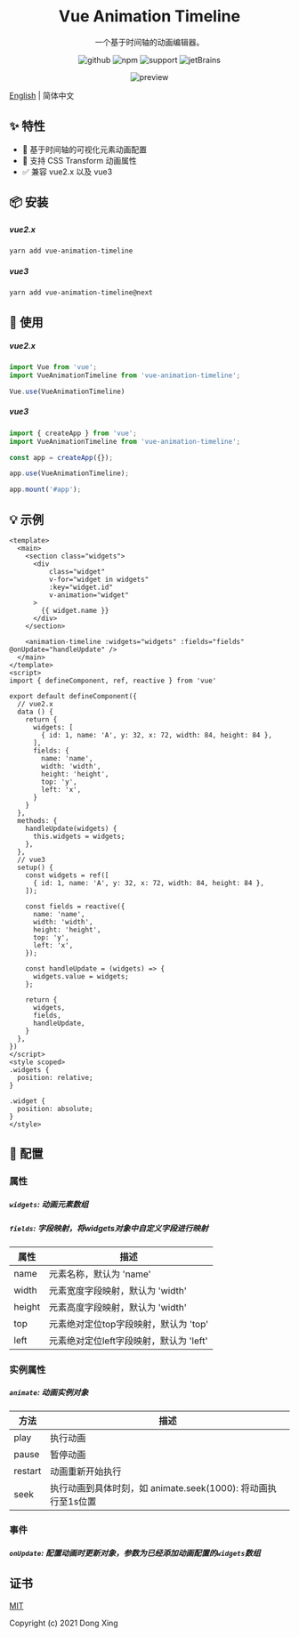 <h1 align="center">Vue Animation Timeline</h1>

<div align="center">

一个基于时间轴的动画编辑器。

![github][github] ![npm][npm] ![support][support] ![jetBrains][jetBrains]

![preview](./preview.gif)

[github]:https://img.shields.io/github/license/WX-DongXing/vue-animation-timeline?style=flat&logo=github
[npm]:https://img.shields.io/npm/v/vue-animation-timeline?style=flat&logo=npm
[support]:https://img.shields.io/badge/support-2%263-%234FC08D?style=flat&logo=Vue.js
[jetBrains]:https://img.shields.io/badge/thanks-JetBrains-%23000?style=flat&logo=jetBrains
</div>

[English](./README.md) | 简体中文

## ✨ 特性

- 🚀 基于时间轴的可视化元素动画配置
- 💫 支持 CSS Transform 动画属性
- ✅ 兼容 vue2.x 以及 vue3


## 📦 安装

##### vue2.x
```bash
yarn add vue-animation-timeline
```

##### vue3
```bash
yarn add vue-animation-timeline@next
```

## 🧐 使用

##### vue2.x

```javascript
import Vue from 'vue';
import VueAnimationTimeline from 'vue-animation-timeline';

Vue.use(VueAnimationTimeline)
```

##### vue3

```javascript
import { createApp } from 'vue';
import VueAnimationTimeline from 'vue-animation-timeline';

const app = createApp({});

app.use(VueAnimationTimeline);

app.mount('#app');
```

## 💡 示例

```vue
<template>
  <main>
    <section class="widgets">
      <div
          class="widget"
          v-for="widget in widgets"
          :key="widget.id"
          v-animation="widget"
      >
        {{ widget.name }}
      </div>
    </section>
    
    <animation-timeline :widgets="widgets" :fields="fields" @onUpdate="handleUpdate" />
  </main>
</template>
<script>
import { defineComponent, ref, reactive } from 'vue'

export default defineComponent({
  // vue2.x
  data () {
    return {
      widgets: [
        { id: 1, name: 'A', y: 32, x: 72, width: 84, height: 84 },
      ],
      fields: {
        name: 'name',
        width: 'width',
        height: 'height',
        top: 'y',
        left: 'x',
      }
    }
  },
  methods: {
    handleUpdate(widgets) {
      this.widgets = widgets;
    },
  },
  // vue3
  setup() {
    const widgets = ref([
      { id: 1, name: 'A', y: 32, x: 72, width: 84, height: 84 },
    ]);

    const fields = reactive({
      name: 'name',
      width: 'width',
      height: 'height',
      top: 'y',
      left: 'x',
    });
    
    const handleUpdate = (widgets) => {
      widgets.value = widgets;
    };
    
    return {
      widgets,
      fields,
      handleUpdate,
    }
  },
})
</script>
<style scoped>
.widgets {
  position: relative;
}

.widget {
  position: absolute;
}
</style>
```

## 🔧 配置

### 属性
##### `widgets`: 动画元素数组
##### `fields`: 字段映射，将widgets对象中自定义字段进行映射

| 属性     | 描述                  |
|--------|---------------------|
| name   | 元素名称，默认为 'name'                |
| width  | 元素宽度字段映射，默认为 'width'     |
| height | 元素高度字段映射，默认为 'width'     |
| top    | 元素绝对定位top字段映射，默认为 'top'  |
| left   | 元素绝对定位left字段映射，默认为 'left' |

### 实例属性
##### `animate`: 动画实例对象

| 方法     | 描述                  |
|--------|---------------------|
|  play  | 执行动画               |
| pause  | 暂停动画    |
| restart | 动画重新开始执行     |
| seek    | 执行动画到具体时刻，如 animate.seek(1000): 将动画执行至1s位置  |

### 事件
##### `onUpdate`: 配置动画时更新对象，参数为已经添加动画配置的`widgets`数组

## 证书
[MIT](http://opensource.org/licenses/MIT)

Copyright (c) 2021 Dong Xing
